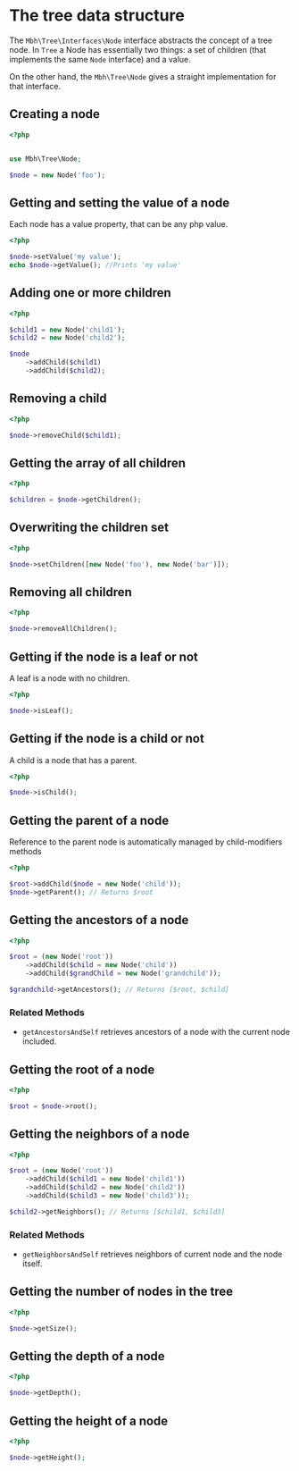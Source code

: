 # The tree data structure

The `Mbh\Tree\Interfaces\Node` interface abstracts the concept of a tree node. In `Tree` a Node has essentially two things: a set of children (that implements the same `Node` interface) and a value.

On the other hand, the `Mbh\Tree\Node` gives a straight implementation for that interface.

## Creating a node

```php
<?php


use Mbh\Tree\Node;

$node = new Node('foo');
```

## Getting and setting the value of a node

Each node has a value property, that can be any php value.

```php
<?php

$node->setValue('my value');
echo $node->getValue(); //Prints 'my value'
```

## Adding one or more children

```php
<?php

$child1 = new Node('child1');
$child2 = new Node('child2');

$node
    ->addChild($child1)
    ->addChild($child2);
```

## Removing a child

```php
<?php

$node->removeChild($child1);
```

## Getting the array of all children

```php
<?php

$children = $node->getChildren();
```

## Overwriting the children set

```php
<?php

$node->setChildren([new Node('foo'), new Node('bar')]);
```

## Removing all children

```php
<?php

$node->removeAllChildren();
```

## Getting if the node is a leaf or not

A leaf is a node with no children.

```php
<?php

$node->isLeaf();
```

## Getting if the node is a child or not

A child is a node that has a parent.

```php
<?php

$node->isChild();
```

## Getting the parent of a node

Reference to the parent node is automatically managed by child-modifiers methods

```php
<?php

$root->addChild($node = new Node('child'));
$node->getParent(); // Returns $root
```

## Getting the ancestors of a node

```php
<?php

$root = (new Node('root'))
    ->addChild($child = new Node('child'))
    ->addChild($grandChild = new Node('grandchild'));

$grandchild->getAncestors(); // Returns [$root, $child]
```

### Related Methods

- `getAncestorsAndSelf` retrieves ancestors of a node with the current node included.

## Getting the root of a node

```php
<?php

$root = $node->root();
```

## Getting the neighbors of a node

```php
<?php

$root = (new Node('root'))
    ->addChild($child1 = new Node('child1'))
    ->addChild($child2 = new Node('child2'))
    ->addChild($child3 = new Node('child3'));

$child2->getNeighbors(); // Returns [$child1, $child3]
```

### Related Methods

- `getNeighborsAndSelf` retrieves neighbors of current node and the node itself.

## Getting the number of nodes in the tree

```php
<?php

$node->getSize();
```

## Getting the depth of a node

```php
<?php

$node->getDepth();
```

## Getting the height of a node

```php
<?php

$node->getHeight();
```
